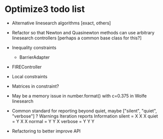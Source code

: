 # Optimize3 todo list

* Alternative linesearch algorithms [exact, others]

* Refactor so that Newton and Quasinewton methods can use arbitrary linesearch controllers [perhaps a common base class for this?]

* Inequality constraints
    * BarrierAdapter

* FIREController

* Local constraints

* Matrices in constraint?

* May be a memory issue in number.format() with c=0.375 in Wolfe linesearch

* Common standard for reporting beyond quiet, maybe ["silent", "quiet", "verbose"] ?
             Warnings Iteration reports Information
    silent =    X              X             X
    quiet  =    Y              X             X
    normal =    Y              Y             X
    verbose =   Y              Y             Y

* Refactoring to better improve API